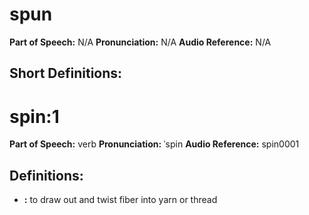 # spun

**Part of Speech:** N/A
**Pronunciation:** N/A
**Audio Reference:** N/A


## Short Definitions:
# spin:1

**Part of Speech:** verb
**Pronunciation:** ˈspin
**Audio Reference:** spin0001

## Definitions:
- **:** to draw out and twist fiber into yarn or thread
